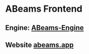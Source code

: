 # ABeams Frontend

## Engine:  [ABeams-Engine](https://www.github.com/the0hdDev/abeams-engine)
## Website  [abeams.app](https://abeams.app/)
